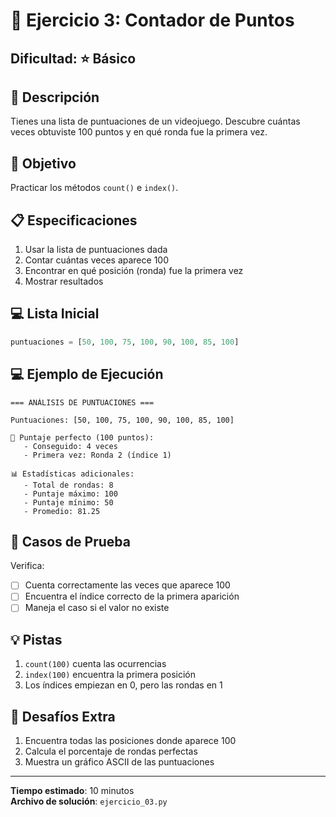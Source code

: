 # 🎯 Ejercicio 3: Contador de Puntos

## Dificultad: ⭐ Básico

## 📝 Descripción

Tienes una lista de puntuaciones de un videojuego. Descubre cuántas veces obtuviste 100 puntos y en qué ronda fue la primera vez.

## 🎯 Objetivo

Practicar los métodos `count()` e `index()`.

## 📋 Especificaciones

1. Usar la lista de puntuaciones dada
2. Contar cuántas veces aparece 100
3. Encontrar en qué posición (ronda) fue la primera vez
4. Mostrar resultados

## 💻 Lista Inicial

```python
puntuaciones = [50, 100, 75, 100, 90, 100, 85, 100]
```

## 💻 Ejemplo de Ejecución

```
=== ANÁLISIS DE PUNTUACIONES ===

Puntuaciones: [50, 100, 75, 100, 90, 100, 85, 100]

🎯 Puntaje perfecto (100 puntos):
   - Conseguido: 4 veces
   - Primera vez: Ronda 2 (índice 1)

📊 Estadísticas adicionales:
   - Total de rondas: 8
   - Puntaje máximo: 100
   - Puntaje mínimo: 50
   - Promedio: 81.25
```

## 🧪 Casos de Prueba

Verifica:
- [ ] Cuenta correctamente las veces que aparece 100
- [ ] Encuentra el índice correcto de la primera aparición
- [ ] Maneja el caso si el valor no existe

## 💡 Pistas

1. `count(100)` cuenta las ocurrencias
2. `index(100)` encuentra la primera posición
3. Los índices empiezan en 0, pero las rondas en 1

## 🚀 Desafíos Extra

1. Encuentra todas las posiciones donde aparece 100
2. Calcula el porcentaje de rondas perfectas
3. Muestra un gráfico ASCII de las puntuaciones

---

**Tiempo estimado**: 10 minutos  
**Archivo de solución**: `ejercicio_03.py`

